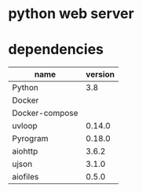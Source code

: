 # python web server 


# dependencies
|name|version|
|---|---|
|Python|3.8|
|Docker||
|Docker-compose||
|uvloop|0.14.0|
|Pyrogram|0.18.0|
|aiohttp|3.6.2|
|ujson|3.1.0|
|aiofiles|0.5.0|
